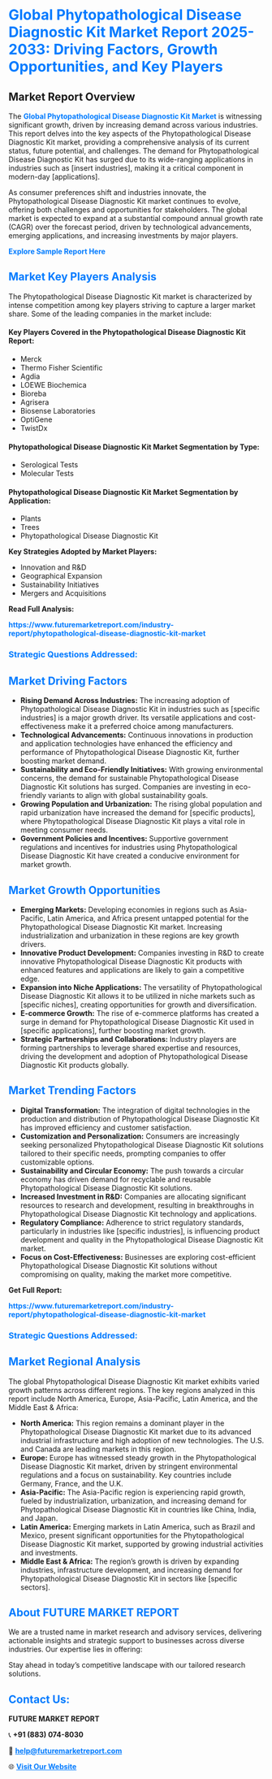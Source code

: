 <h1 style="color: #007BFF;">Global Phytopathological Disease Diagnostic Kit Market Report 2025-2033: Driving Factors, Growth Opportunities, and Key Players</h1>

<section id="overview">
<h2>Market Report Overview</h2>
<p>The <a href="https://www.futuremarketreport.com/industry-report/phytopathological-disease-diagnostic-kit-market" style="color: #007BFF; text-decoration: none;"><strong>Global Phytopathological Disease Diagnostic Kit Market</strong></a> is witnessing significant growth, driven by increasing demand across various industries. This report delves into the key aspects of the Phytopathological Disease Diagnostic Kit market, providing a comprehensive analysis of its current status, future potential, and challenges. The demand for Phytopathological Disease Diagnostic Kit has surged due to its wide-ranging applications in industries such as [insert industries], making it a critical component in modern-day [applications].</p>
<p>As consumer preferences shift and industries innovate, the Phytopathological Disease Diagnostic Kit market continues to evolve, offering both challenges and opportunities for stakeholders. The global market is expected to expand at a substantial compound annual growth rate (CAGR) over the forecast period, driven by technological advancements, emerging applications, and increasing investments by major players.</p>
</section>

<section id="overview">
<p><a href="https://www.futuremarketreport.com/request-sample/reportId=127194" style="color: #007BFF; text-decoration: none;"><strong>Explore Sample Report Here</strong></a></p>
</section>

<section id="key-players">
<h2 style="color: #007BFF;">Market Key Players Analysis</h2>
<p>The Phytopathological Disease Diagnostic Kit market is characterized by intense competition among key players striving to capture a larger market share. Some of the leading companies in the market include:</p>
<h4>Key Players Covered in the Phytopathological Disease Diagnostic Kit Report:</h4>
<ul><li>Merck</li><li>Thermo Fisher Scientific</li><li>Agdia</li><li>LOEWE Biochemica</li><li>Bioreba</li><li>Agrisera</li><li>Biosense Laboratories</li><li>OptiGene</li><li>TwistDx</li></ul>
<h4>Phytopathological Disease Diagnostic Kit Market Segmentation by Type:</h4>
<ul><li>Serological Tests</li><li>Molecular Tests</li></ul>

<h4>Phytopathological Disease Diagnostic Kit Market Segmentation by Application:</h4>
<ul><li>Plants</li><li>Trees</li><li>Phytopathological Disease Diagnostic Kit</li></ul>
<p><strong>Key Strategies Adopted by Market Players:</strong></p>
<ul>
<li>Innovation and R&D</li>
<li>Geographical Expansion</li>
<li>Sustainability Initiatives</li>
<li>Mergers and Acquisitions</li>
</ul>
</section>

<section>
<p><strong>Read Full Analysis: </strong></p><a href="https://www.futuremarketreport.com/industry-report/phytopathological-disease-diagnostic-kit-market" style="color: #007BFF; text-decoration: none;"><strong>https://www.futuremarketreport.com/industry-report/phytopathological-disease-diagnostic-kit-market</strong></a>
<h3 style="color: #007BFF;">Strategic Questions Addressed:</h3>
</section>

<section id="driving-factors">
<h2 style="color: #007BFF;">Market Driving Factors</h2>
<ul>
<li><strong>Rising Demand Across Industries:</strong> The increasing adoption of Phytopathological Disease Diagnostic Kit in industries such as [specific industries] is a major growth driver. Its versatile applications and cost-effectiveness make it a preferred choice among manufacturers.</li>
<li><strong>Technological Advancements:</strong> Continuous innovations in production and application technologies have enhanced the efficiency and performance of Phytopathological Disease Diagnostic Kit, further boosting market demand.</li>
<li><strong>Sustainability and Eco-Friendly Initiatives:</strong> With growing environmental concerns, the demand for sustainable Phytopathological Disease Diagnostic Kit solutions has surged. Companies are investing in eco-friendly variants to align with global sustainability goals.</li>
<li><strong>Growing Population and Urbanization:</strong> The rising global population and rapid urbanization have increased the demand for [specific products], where Phytopathological Disease Diagnostic Kit plays a vital role in meeting consumer needs.</li>
<li><strong>Government Policies and Incentives:</strong> Supportive government regulations and incentives for industries using Phytopathological Disease Diagnostic Kit have created a conducive environment for market growth.</li>
</ul>
</section>

<section id="growth-opportunities">
<h2 style="color: #007BFF;">Market Growth Opportunities</h2>
<ul>
<li><strong>Emerging Markets:</strong> Developing economies in regions such as Asia-Pacific, Latin America, and Africa present untapped potential for the Phytopathological Disease Diagnostic Kit market. Increasing industrialization and urbanization in these regions are key growth drivers.</li>
<li><strong>Innovative Product Development:</strong> Companies investing in R&D to create innovative Phytopathological Disease Diagnostic Kit products with enhanced features and applications are likely to gain a competitive edge.</li>
<li><strong>Expansion into Niche Applications:</strong> The versatility of Phytopathological Disease Diagnostic Kit allows it to be utilized in niche markets such as [specific niches], creating opportunities for growth and diversification.</li>
<li><strong>E-commerce Growth:</strong> The rise of e-commerce platforms has created a surge in demand for Phytopathological Disease Diagnostic Kit used in [specific applications], further boosting market growth.</li>
<li><strong>Strategic Partnerships and Collaborations:</strong> Industry players are forming partnerships to leverage shared expertise and resources, driving the development and adoption of Phytopathological Disease Diagnostic Kit products globally.</li>
</ul>
</section>

<section id="trending-factors">
<h2 style="color: #007BFF;">Market Trending Factors</h2>
<ul>
<li><strong>Digital Transformation:</strong> The integration of digital technologies in the production and distribution of Phytopathological Disease Diagnostic Kit has improved efficiency and customer satisfaction.</li>
<li><strong>Customization and Personalization:</strong> Consumers are increasingly seeking personalized Phytopathological Disease Diagnostic Kit solutions tailored to their specific needs, prompting companies to offer customizable options.</li>
<li><strong>Sustainability and Circular Economy:</strong> The push towards a circular economy has driven demand for recyclable and reusable Phytopathological Disease Diagnostic Kit solutions.</li>
<li><strong>Increased Investment in R&D:</strong> Companies are allocating significant resources to research and development, resulting in breakthroughs in Phytopathological Disease Diagnostic Kit technology and applications.</li>
<li><strong>Regulatory Compliance:</strong> Adherence to strict regulatory standards, particularly in industries like [specific industries], is influencing product development and quality in the Phytopathological Disease Diagnostic Kit market.</li>
<li><strong>Focus on Cost-Effectiveness:</strong> Businesses are exploring cost-efficient Phytopathological Disease Diagnostic Kit solutions without compromising on quality, making the market more competitive.</li>
</ul>
</section>

<section>
<p><strong>Get Full Report: </strong></p><a href="https://www.futuremarketreport.com/industry-report/phytopathological-disease-diagnostic-kit-market" style="color: #007BFF; text-decoration: none;"><strong>https://www.futuremarketreport.com/industry-report/phytopathological-disease-diagnostic-kit-market</strong></a>
<h3 style="color: #007BFF;">Strategic Questions Addressed:</h3>
</section>


<section id="regional-analysis">
<h2 style="color: #007BFF;">Market Regional Analysis</h2>
<p>The global Phytopathological Disease Diagnostic Kit market exhibits varied growth patterns across different regions. The key regions analyzed in this report include North America, Europe, Asia-Pacific, Latin America, and the Middle East & Africa:</p>
<ul>
<li><strong>North America:</strong> This region remains a dominant player in the Phytopathological Disease Diagnostic Kit market due to its advanced industrial infrastructure and high adoption of new technologies. The U.S. and Canada are leading markets in this region.</li>
<li><strong>Europe:</strong> Europe has witnessed steady growth in the Phytopathological Disease Diagnostic Kit market, driven by stringent environmental regulations and a focus on sustainability. Key countries include Germany, France, and the U.K.</li>
<li><strong>Asia-Pacific:</strong> The Asia-Pacific region is experiencing rapid growth, fueled by industrialization, urbanization, and increasing demand for Phytopathological Disease Diagnostic Kit in countries like China, India, and Japan.</li>
<li><strong>Latin America:</strong> Emerging markets in Latin America, such as Brazil and Mexico, present significant opportunities for the Phytopathological Disease Diagnostic Kit market, supported by growing industrial activities and investments.</li>
<li><strong>Middle East & Africa:</strong> The region’s growth is driven by expanding industries, infrastructure development, and increasing demand for Phytopathological Disease Diagnostic Kit in sectors like [specific sectors].</li>
</ul>
</section>

<footer>
<h2 style="color: #007BFF;">About FUTURE MARKET REPORT</h2>
<p>We are a trusted name in market research and advisory services, delivering actionable insights and strategic support to businesses across diverse industries. Our expertise lies in offering:</p>

<p>Stay ahead in today’s competitive landscape with our tailored research solutions.</p>

<h2 style="color: #007BFF;">Contact Us:</h2>
<p><strong>FUTURE MARKET REPORT</strong></p>
<p>📞 <strong>+91 (883) 074-8030</strong></p>
<p>📧 <strong><a href="mailto:help@futuremarketreport.com" style="color: #007BFF;">help@futuremarketreport.com</a></strong></p>
<p>🌐 <strong><a href="https://www.futuremarketreport.com/" style="color: #007BFF;">Visit Our Website</a></strong></p>
</footer>
